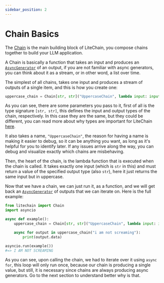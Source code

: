 ```yaml
---
sidebar_position: 2
---
```


# Chain Basics

The [Chain](pathname:///reference/litechain/index.html#chain) is the main building block of LiteChain, you compose chains together to build your LLM application.

A Chain is basically a function that takes an input and produces an [`AsyncGenerator`](https://peps.python.org/pep-0525/) of an output, if you are not familiar with async generators, you can think about it as a stream, or in other word, a list over time.

The simplest of all chains, takes one input and produces a stream of outputs of a single item, and this is how you create one:

```python
uppercase_chain = Chain[str, str]("UppercaseChain", lambda input: input.upper())
```

As you can see, there are some parameters you pass to it, first of all is the type signature `[str, str]`, this defines the input and output types of the chain, respectively. In this case they are the same, but they could be different, you can read more about why types are important for LiteChain [here](/docs/chain-basics/type_signatures).

It also takes a name, `"UppercaseChain"`, the reason for having a name is making it easier to debug, so it can be anything you want, as long as it's helpful for you to identify later. If any issues arrive along the way, you can debug and visualize exactly which chains are misbehaving.

Then, the heart of the chain, is the lambda function that is executed when the chain is called. It takes exactly one input (which is `str` in this) and must return a value of the specified output type (also `str`), here it just returns the same input but in uppercase.

Now that we have a chain, we can just run it, as a function, and we will get back an [`AsyncGenerator`](https://peps.python.org/pep-0525/) of outputs that we can iterate on. Here is the full example:

```python
from litechain import Chain
import asyncio

async def example():
    uppercase_chain = Chain[str, str]("UppercaseChain", lambda input: input.upper())

    async for output in uppercase_chain("i am not screaming"):
        print(output.data)

asyncio.run(example())
#=> I AM NOT SCREAMING
```

As you can see, upon calling the chain, we had to iterate over it using `async for`, this loop will only run once, because our chain is producing a single value, but still, it is necessary since chains are always producing async generators.
Go to the next section to understand better why is that.